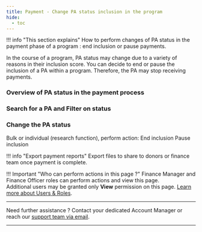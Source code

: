 ```yaml
---
title: Payment - Change PA status inclusion in the program
hide:
  - toc
---
```


!!! info "This section explains"
    How to perform changes of PA status in the payment phase of a program : end inclusion or pause payments.

In the course of a program, PA status may change due to a variety of reasons in their inclusion score. You can decide to end or pause the inclusion of a PA within a program. Therefore, the PA may stop receiving payments.


### **Overview of PA status in the payment process**


### **Search for a PA and Filter on status**

### **Change the PA status**

Bulk or individual (research function), perform action:
End inclusion
Pause inclusion


!!! info "Export payment reports"
    Export files to share to donors or finance team once payment is complete.

!!! Important "Who can perform actions in this page ?"
    Finance Manager and Finance Officer roles can perform actions and view this page.  
    Additional users may be granted only **View** permission on this page. [Learn more about Users & Roles](../users/users-roles-page.md).

___
Need further assistance ? Contact your dedicated Account Manager or reach our <a href="mailto:support@121.global">support team via email</a>.
___
